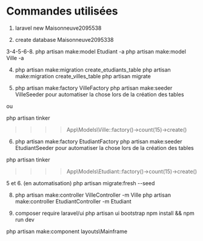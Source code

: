 # Commandes utilisées

1. laravel new Maisonneuve2095538

2. create database Maisonneuve2095338

3-4-5-6-8. php artisan make:model Etudiant -a
php artisan make:model Ville -a

4. php artisan make:migration create_etudiants_table
php artisan make:migration create_villes_table
php artisan migrate

5. php artisan make:factory VilleFactory
php artisan make:seeder VilleSeeder pour automatiser la chose lors de la création des tables

ou

php artisan tinker
>>>> App\Models\Ville::factory()->count(15)->create()

6. php artisan make:factory EtudiantFactory
php artisan make:seeder EtudiantSeeder pour automatiser la chose lors de la création des tables

php artisan tinker
>>>> App\Models\Etudiant::factory()->count(15)->create()

5 et 6. (en automatisation) php artisan migrate:fresh --seed

8. php artisan make:controller VilleController -m Ville
php artisan make:controller EtudiantController -m Etudiant

9. composer require laravel/ui
php artisan ui bootstrap
npm install && npm run dev

php artisan make:component layouts\\Mainframe